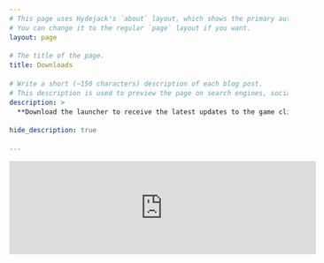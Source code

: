 ```yaml
---
# This page uses Hydejack's `about` layout, which shows the primary author's picture and about text at the top.
# You can change it to the regular `page` layout if you want.
layout: page

# The title of the page.
title: Downloads

# Write a short (~150 characters) description of each blog post.
# This description is used to preview the page on search engines, social media, etc.
description: >
  **Download the launcher to receive the latest updates to the game client!**

hide_description: true

---
```


<iframe frameborder="0" src="https://itch.io/embed/448971?border_width=2&amp;link_color=40a9f8" width="554" height="169"><a href="https://hmason55.itch.io/from-the-dregs">From the Dregs by hmason55</a></iframe>
<!---
<a class="download-button" href="https://hmason55.github.io/downloads/launcher.zip">Download Launcher</a>
<a class="download-button" href="https://hmason55.github.io/downloads/ftd_v05.zip">Direct Download</a>

<!---
## Installation Guide <img src="/assets/img/potion_red.png"  width="96" height="96">
<!---
**1.** Download the game launcher using the above button, then navigate to the directory where `launcher.zip` can be found.
<!---
![Zipped Launcher](/assets/img/zip.png)
<!---
<br/>
**2.** Create a directory where you want the launcher to be installed, then move `launcher.zip` to this directory.Then right click and extract the `.zip` file into the current directory.
<!---
![Extract All](/assets/img/extract_all.png)
<!---
<br/>
**3.** If prompted, confirm the extraction.
<!---
![Confirm Extract](/assets/img/confirm_extract.png)
<!---
<br/>
**4.** Run the `Launcher.exe` file and your download will automatically begin.
<!---
![Launch](/assets/img/launch.png)
<!---
<br/>
**5.** When complete, you should see this interface:
<!---
![Play or Update](/assets/img/play_update.png)
<!---
<br/>
**6.** You now have everything you need to play the game! Be sure to check for updates each time you run the launcher, email notifications will also be sent to alpha testers when a new update is available.

